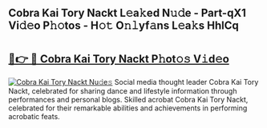 ## Cobra Kai Tory Nackt L𝚎a𝚔ed N𝚞𝚍e - Part-qX1 Vi𝚍𝚎o P𝚑𝚘tos - H𝚘𝚝 O𝚗𝚕yf𝚊ns L𝚎a𝚔s HhlCq

# <h2><a href="http://kf1bctu.oniu.top/?m=Cobra+Kai+Tory+Nackt">🔗👉 🔴 Cobra Kai Tory Nackt P𝚑ot𝚘𝚜 V𝚒d𝚎o</a></h2>

[![Cobra Kai Tory Nackt Nu𝚍e𝚜](https://i.imgur.com/0qMVB7G.gif)](http://kf1bctu.oniu.top/?m=Cobra+Kai+Tory+Nackt)
Social media thought leader Cobra Kai Tory Nackt, celebrated for sharing dance and lifestyle information through performances and personal blogs. Skilled acrobat Cobra Kai Tory Nackt, celebrated for their remarkable abilities and achievements in performing acrobatic feats.  
